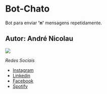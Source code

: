 # Bot-Chato

Bot para enviar **'n'** mensagens repetidamente.

## Autor: **André Nicolau**

![](https://photos.app.goo.gl/cjYbiz4Q7hak1qqb9)

_Redes Sociais_

-   [Instagram](instagram.com/rodinhaass)
-   [Linkedin](https://www.linkedin.com/in/andr%C3%A9-nicolau-56a2a21b0/)
-   [Facebook](https://www.facebook.com/rodinhaass)
-   [Spotify](https://open.spotify.com/user/0xkggemo4tc3eqgmug2danlv2)
